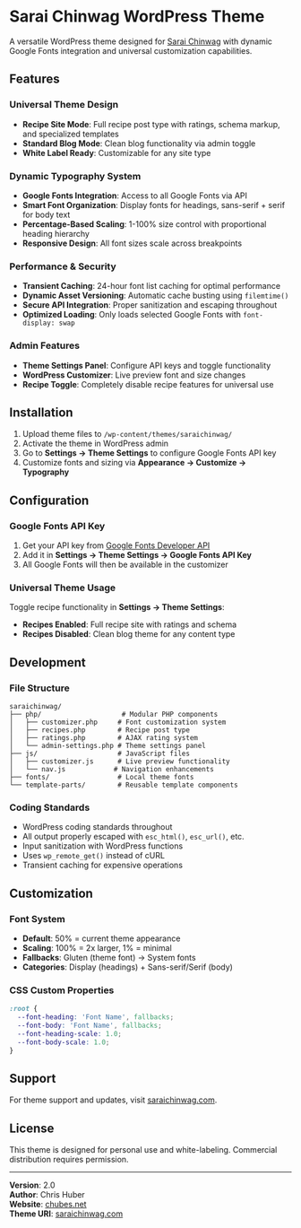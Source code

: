 # Sarai Chinwag WordPress Theme

A versatile WordPress theme designed for [Sarai Chinwag](https://saraichinwag.com) with dynamic Google Fonts integration and universal customization capabilities.

## Features

### Universal Theme Design
- **Recipe Site Mode**: Full recipe post type with ratings, schema markup, and specialized templates
- **Standard Blog Mode**: Clean blog functionality via admin toggle
- **White Label Ready**: Customizable for any site type

### Dynamic Typography System
- **Google Fonts Integration**: Access to all Google Fonts via API
- **Smart Font Organization**: Display fonts for headings, sans-serif + serif for body text
- **Percentage-Based Scaling**: 1-100% size control with proportional heading hierarchy
- **Responsive Design**: All font sizes scale across breakpoints

### Performance & Security
- **Transient Caching**: 24-hour font list caching for optimal performance
- **Dynamic Asset Versioning**: Automatic cache busting using `filemtime()`
- **Secure API Integration**: Proper sanitization and escaping throughout
- **Optimized Loading**: Only loads selected Google Fonts with `font-display: swap`

### Admin Features
- **Theme Settings Panel**: Configure API keys and toggle functionality
- **WordPress Customizer**: Live preview font and size changes
- **Recipe Toggle**: Completely disable recipe features for universal use

## Installation

1. Upload theme files to `/wp-content/themes/saraichinwag/`
2. Activate the theme in WordPress admin
3. Go to **Settings → Theme Settings** to configure Google Fonts API key
4. Customize fonts and sizing via **Appearance → Customize → Typography**

## Configuration

### Google Fonts API Key
1. Get your API key from [Google Fonts Developer API](https://developers.google.com/fonts/docs/developer_api)
2. Add it in **Settings → Theme Settings → Google Fonts API Key**
3. All Google Fonts will then be available in the customizer

### Universal Theme Usage
Toggle recipe functionality in **Settings → Theme Settings**:
- **Recipes Enabled**: Full recipe site with ratings and schema
- **Recipes Disabled**: Clean blog theme for any content type

## Development

### File Structure
```
saraichinwag/
├── php/                    # Modular PHP components
│   ├── customizer.php     # Font customization system
│   ├── recipes.php        # Recipe post type
│   ├── ratings.php        # AJAX rating system
│   └── admin-settings.php # Theme settings panel
├── js/                    # JavaScript files
│   ├── customizer.js      # Live preview functionality
│   └── nav.js            # Navigation enhancements
├── fonts/                 # Local theme fonts
└── template-parts/        # Reusable template components
```

### Coding Standards
- WordPress coding standards throughout
- All output properly escaped with `esc_html()`, `esc_url()`, etc.
- Input sanitization with WordPress functions
- Uses `wp_remote_get()` instead of cURL
- Transient caching for expensive operations

## Customization

### Font System
- **Default**: 50% = current theme appearance
- **Scaling**: 100% = 2x larger, 1% = minimal
- **Fallbacks**: Gluten (theme font) → System fonts
- **Categories**: Display (headings) + Sans-serif/Serif (body)

### CSS Custom Properties
```css
:root {
  --font-heading: 'Font Name', fallbacks;
  --font-body: 'Font Name', fallbacks;
  --font-heading-scale: 1.0;
  --font-body-scale: 1.0;
}
```

## Support

For theme support and updates, visit [saraichinwag.com](https://saraichinwag.com).

## License

This theme is designed for personal use and white-labeling. Commercial distribution requires permission.

---

**Version**: 2.0  
**Author**: Chris Huber  
**Website**: [chubes.net](https://chubes.net)  
**Theme URI**: [saraichinwag.com](https://saraichinwag.com)
